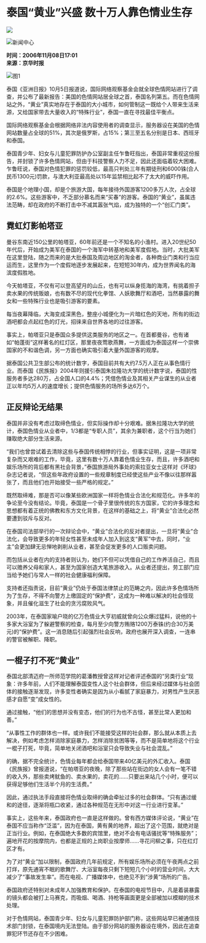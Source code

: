 # 泰国“黄业”兴盛 数十万人靠色情业生存

![](https://images.sohu.com/ccc.gif)

![新闻中心](https://photo.sohu.com/media/jhsb.jpg)

**时间：2006年11月08日17:01**  
**来源：京华时报**

![图1](https://photocdn.sohu.com/20061108/Img246272165.jpg)

泰国《亚洲日报》10月5日报道说，国际网络观察基金会就全球色情网站进行了调查，并公布了最新报告：美国的色情网站居全球之首，泰国名列第五。而在色情网站之外，“黄业”真实地存在于泰国的大小城市，如何管制这一既给个人带来生活来源，又给国家带去大量收入的“特殊行业”，泰国一直在寻找最佳平衡点。

国际网络观察基金会根据网络非法内容使用者的调查显示，服务器设在美国的色情网站数量占全球的51%，其次是俄罗斯，占15%；第三至五名分别是日本、西班牙和泰国。

泰国青少年、妇女与儿童犯罪防护办公室副主任乍鲁旺指出，泰国非常重视这份报告，并封锁了许多色情网站，但由于科技警察人力不足，因此还面临着较大困难。乍鲁旺说，泰国对色情犯罪的惩罚较低，最高只判处三年有期徒刑和6000铢(合人民币1300元)罚款，与澳大利亚最高处以15年监禁相比起不了太大的威吓作用。

泰国是个地理小国，却是个旅游大国，每年接待外国游客1200多万人次，占全球的2.6%。这些游客中，不乏部分慕名而来“买春”的游客。泰国的“黄业”，虽属违法范畴，却在政府的不断打击中不减其嚣张气焰，成为独特的一个“创汇门类”。

## 霓虹灯影帕塔亚

曼谷东南近150公里的帕塔亚，60年前还是一个不知名的小渔村。进入20世纪50年代后，开始成为美军在泰国的一个海军中转基地和美军度假地。当时，大批美军在这里登陆，随之而来的是大批泰国及周边地区的淘金者，各种商业门类和行当应运而生，这里作为一个度假地逐步发展起来，在短短30年内，成为世界闻名的海滨度假胜地。

今天帕塔亚，不仅有可以登高望月的山丘，也有可以纵身揽海的海湾，有挑着担子卖水果的传统贩娘，也有数不尽的现代化拳馆、人妖歌舞厅和酒吧，当然暴露的舞女和一些特殊行业也是吸引游客的要素。

每当夜幕降临，大海变成深黑色，整座小城便化为一片暗红色的天地，所有的街边酒吧都会点起红色的灯光，招徕来自世界各地的过往游客。

事实上，帕塔亚只是泰国众多提供这类服务的地区之一。在首都曼谷，也有诸如“帕蓬街”这样著名的红灯区，那里夜夜莺歌燕舞，一方面成为泰国这样一个崇佛国家的不和谐色调，另一方面也确实吸引着大量外国游客的观摩。

据泰国公共卫生部公布的统计数字，泰国目前共有大约7.5万人正在从事色情行业。而泰国《民族报》2004年则援引泰国朱拉隆功大学的统计数字说，泰国的性服务者多达280万，占全国人口的4.4%；凭借色情业及其相关产业谋生的从业者正以年均5万人的速度增长；提供色情服务的场所多达6万个。

## 正反辩论无结果

泰国并非没有考虑过取缔色情业，但实际操作却十分艰难。据朱拉隆功大学的统计，泰国色情业从业者中，1/3都是“专职人员”，其余为兼职者，这个行当为她们赚取绝大部分生活来源。

“我们也曾尝试着去清除这些与泰国传统相悖的行业，但事实证明，这是一项非常复杂而又艰难的工作，毕竟，这里有数十万人靠着色情业生存，而且，许多酒吧和娱乐场所的背后都有黑社会背景，”泰国旅游局外事处的索拉亚女士这样对《环球》杂志记者说，“但这些年政府设置的一些规章制度已经使这些产业不像以往那样嚣张了，而且他们也开始接受一些严格的规定。”

既然取缔难，那是否可以像某些欧洲国家一样将色情业合法化和规范化。许多年的争论至今没有结论。毕竟，泰国是一个骨子里很传统的东方国家，它的许多理念和思想都有着正统的佛教和东方文化背景，在这样的基础之上，将“黄业”合法化必然要遭到驳斥与反对。

在泰国司法部举行的一次辩论会中，“黄业”合法化的反对者提出，一旦将“黄业”合法化，会导致更多的年轻女性甚至未成年人加入到这支“黄军”中去，同时，“业主”会更加肆无忌惮地剥削从业者，甚至会促发更多的人口贩卖问题。

而包括从业者在内的支持者则认为，她们不但可以凭借自己的工作养活自己，而且可以赡养父母和家人，甚至为国家创造大笔旅游收入。从业者还提出，劳工部门应当给予她们与常人一样的社会健康福利保障。

支持者还指责说，目前“黄业”仍处于泰国法律禁止的范畴之内，因此许多色情场所为了生存，不得不向警方上缴固定的“保护费”，这成为一种难以解决的社会怪现象，并且催化滋生了社会的贪污腐败风气。

2003年，在泰国家喻户晓的亿万色情业大亨初威就曾向公众爆过猛料，说他的十多家大浴室为了躲避警察的检查，每月至少向警方贿赂1200万泰铢(约合30万美元)的“保护费”。这一消息随后引起强烈社会反响，政府也展开深入调查，一连串的警官被解职、降职。

## 一棍子打不死“黄业”

泰国北部清迈府一所师范学院的葛潘教授曾这样对记者评述泰国的“另类行业”现象：许多年前，人们不能理解泰国变性人这个社会群体，但后来经过媒体与社会团体的接触逐渐发现，许多变性者确实是因为从小看腻了家庭暴力，对男性产生厌恶感才自愿“变”成女性的。

通过接触，“他们的思想并没有变态，他们的行为也不古怪，甚至比常人更加和善。”

“从事性工作的群体也一样。或许我们不能接受这样的社会群，那么就从本质上去解决，例如考虑怎样消除家庭暴力，怎样消除贫困等等，而不是简单地将这个行业一棍子打死，毕竟，简单地关闭酒吧和浴室只会导致失业与社会混乱。”

的确，据不完全统计，色情业每年都会给泰国带来40亿美元的外汇收入。泰国《民族报》曾报道说，“在帕塔亚的夜晚，除了那些站在街边的女人会有一笔不错的收入外，那些卖烤鱿鱼的、卖水果的，卖花的……只要出来站几个小时，便可以获得足够他们生活半个月的生活费。”

因此，通过执法手段直接将色情业取缔的确会牵扯过多的社会群体。“只有通过缓和的途径，逐渐将瓶口收紧，通过各种规范在无形中对这一行业进行变革。”

事实上，这些年来，泰国政府也一直是这样做的。曾有西方媒体评论说，“黄业”在泰国不应当称作“泛滥”，因为在泰国，黄有黄的地界，超出了这个范围，就绝对是正当行业。例如，在泰国绝大多数的宾馆里，绝对不会有电话骚扰等“特殊服务”；遍地开花的按摩院内，也都是正规的上岗职业按摩师……寻花问柳之事，只在红灯区才有。

为了对“黄业”加以限制，泰国政府几年前规定，所有娱乐场所必须在午夜两点之前打烊，原先通宵不眠的歌舞厅、大浴室每夜只剩下短短几个小时的营业时间，大大减少了“事故发生率”。而在电视、广播媒体中，也绝见不到“涉黄”场所的广告。

泰国政府还特别对未成年人加强教育和保护。在泰国的电视节目中，凡是着装暴露的镜头都会被打上马赛克，而吸烟、喝酒、持枪等画面更是全部被加以模糊的技术处理。

对于色情网站，泰国青少年、妇女与儿童犯罪防护部门称，这些网站早已被通信技术部门封锁，在泰国境内无法登陆。由于部分网站的服务器设在境外，因此在追查罪犯环节还存在不少困难。